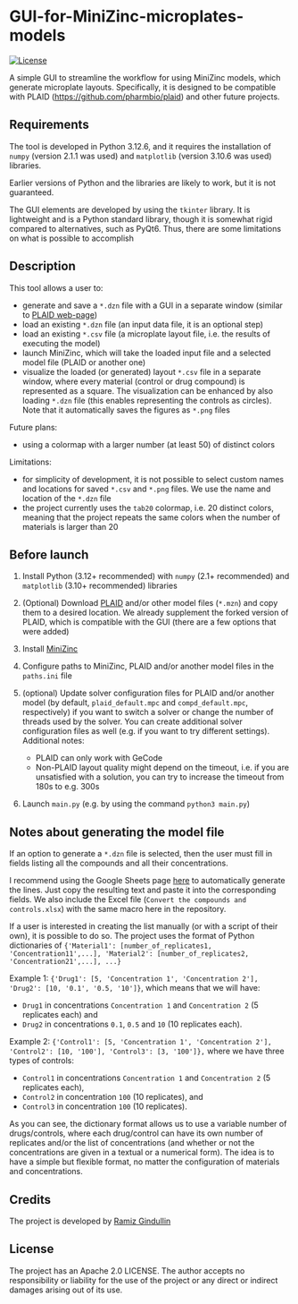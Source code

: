 # GUI-for-MiniZinc-microplates-models
[![License](https://img.shields.io/badge/License-Apache%202.0-blue.svg)](https://opensource.org/licenses/Apache-2.0)

A simple GUI to streamline the workflow for using MiniZinc models, which generate microplate layouts. Specifically, it is designed to be compatible with PLAID (https://github.com/pharmbio/plaid) and other future projects.


## Requirements

The tool is developed in Python 3.12.6, and it requires the installation of `numpy` (version 2.1.1 was used) and `matplotlib` (version 3.10.6 was used) libraries.

Earlier versions of Python and the libraries are likely to work, but it is not guaranteed.

The GUI elements are developed by using the `tkinter` library. It is lightweight and is a Python standard library, though it is somewhat rigid compared to alternatives, such as PyQt6. Thus, there are some limitations on what is possible to accomplish

## Description

This tool allows a user to:

  - generate and save a `*.dzn` file with a GUI in a separate window (similar to [PLAID web-page](https://plaid.pharmb.io/))
  - load an existing `*.dzn` file (an input data file, it is an optional step)
  - load an existing `*.csv` file (a microplate layout file, i.e. the results of executing the model)
  - launch MiniZinc, which will take the loaded input file and a selected model file (PLAID or another one)
  - visualize the loaded (or generated) layout `*.csv` file in a separate window, where every material (control or drug compound) is represented as a square. The visualization can be enhanced by also loading `*.dzn` file (this enables representing the controls as circles). Note that it automatically saves the figures as `*.png` files

Future plans:

  - using a colormap with a larger number (at least 50) of distinct colors

Limitations:
  - for simplicity of development, it is not possible to select custom names and locations for saved `*.csv` and `*.png` files. We use the name and location of the `*.dzn` file
  - the project currently uses the `tab20` colormap, i.e. 20 distinct colors, meaning that the project repeats the same colors when the number of materials is larger than 20


## Before launch

  1. Install Python (3.12+ recommended) with `numpy` (2.1+ recommended) and `matplotlib` (3.10+ recommended) libraries
  2. (Optional) Download [PLAID](https://github.com/pharmbio/plaid) and/or other model files (`*.mzn`) and copy them to a desired location. We already supplement the forked version of PLAID, which is compatible with the GUI (there are a few options that were added)
  3. Install [MiniZinc](https://www.minizinc.org/)
  4. Configure paths to MiniZinc, PLAID and/or another model files in the `paths.ini` file
  5. (optional) Update solver configuration files for PLAID and/or another model (by default, `plaid_default.mpc` and `compd_default.mpc`, respectively) if you want to switch a solver or change the number of threads used by the solver. You can create additional solver configuration files as well (e.g. if you want to try different settings). Additional notes:
     
       - PLAID can only work with GeCode
       - Non-PLAID layout quality might depend on the timeout, i.e. if you are unsatisfied with a solution, you can try to increase the timeout from 180s to e.g. 300s
         
  7. Launch `main.py` (e.g. by using the command `python3 main.py`)

## Notes about generating the model file

If an option to generate a `*.dzn` file is selected, then the user must fill in fields listing all the compounds and all their concentrations.

I recommend using the Google Sheets page [here](https://docs.google.com/spreadsheets/d/1POLf0_XsRGgFjiWLKvvFxO5cGRLwQZ6w1bvRX51-Rf0/edit?usp=sharing) to automatically generate the lines. Just copy the resulting text and paste it into the corresponding fields. We also include the Excel file (`Convert the compounds and controls.xlsx`) with the same macro here in the repository.

If a user is interested in creating the list manually (or with a script of their own), it is possible to do so. The project uses the format of Python dictionaries of `{'Material1': [number_of_replicates1, 'Concentration11',...], 'Material2': [number_of_replicates2, 'Concentration21',...], ...}`

Example 1: `{'Drug1': [5, 'Concentration 1', 'Concentration 2'], 'Drug2': [10, '0.1', '0.5, '10']}`, which means that we will have:
  - `Drug1` in concentrations `Concentration 1` and `Concentration 2` (5 replicates each) and
  - `Drug2` in concentrations `0.1`, `0.5` and `10` (10 replicates each).

Example 2: `{'Control1': [5, 'Concentration 1', 'Concentration 2'], 'Control2': [10, '100'], 'Control3': [3, '100']},` where we have three types of controls:
  - `Control1` in concentrations `Concentration 1` and `Concentration 2` (5 replicates each),
  - `Control2` in concentration `100` (10 replicates), and
  - `Control3` in concentration `100` (10 replicates).

As you can see, the dictionary format allows us to use a variable number of drugs/controls, where each drug/control can have its own number of replicates and/or the list of concentrations (and whether or not the concentrations are given in a textual or a numerical form). The idea is to have a simple but flexible format, no matter the configuration of materials and concentrations.

## Credits

The project is developed by [Ramiz Gindullin](https://orcid.org/0000-0003-4947-9641)

## License
The project has an Apache 2.0 LICENSE. The author accepts no responsibility or liability for the use of the project or any direct or indirect damages arising out of its use.
